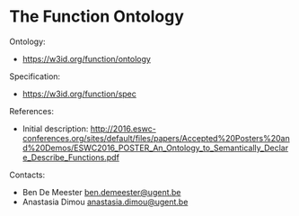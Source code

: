 The Function Ontology
===

Ontology:
* https://w3id.org/function/ontology

Specification:
* https://w3id.org/function/spec

References:
* Initial description: http://2016.eswc-conferences.org/sites/default/files/papers/Accepted%20Posters%20and%20Demos/ESWC2016_POSTER_An_Ontology_to_Semantically_Declare_Describe_Functions.pdf

Contacts: 
* Ben De Meester <ben.demeester@ugent.be>
* Anastasia Dimou <anastasia.dimou@ugent.be>
